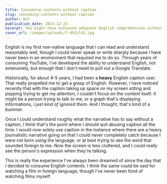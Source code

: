 ```yaml
---
title: Consuming contents without caption
slug: consuming-contents-without-caption
author: An7
publication_date: 2021-12-23
excerpt: You might have achieved adequate English comprehension without knowing.
cover_url: /images/uploads/f-dh2zld1.jpg
---
```


English is my first non-native language that I can read and understand
reasonably well, though I could never speak or write sharply because I have
never been in an environment that required me to do so. Through years of
consuming YouTube, I've developed the ability to understand English, not
extensively, but enough that I don't need to pull out a Google Translate.

Historically, for about 4-5 years, I had been a **heavy** English caption user.
That really propelled me to get a grasp of English. However, I have noticed
recently that with the caption taking up space on my screen sitting and popping
trying to get my attention, I couldn't focus on the content itself. It might be
a person trying to talk to me, or a graph that's displaying informations, _I
just kind of ignored them_. And I thought, that's kind of a bummer.

Once I could understand roughly what the narrative has to say without a caption,
I think that's the point where I should quit abusing caption all the time. I
would now solely use caption in the instance where there are a heavy
journalistic narrative going on that I could never completely catch because I
were not born using the language, or at best trying to see the word that sounded
foreign to me. Now the screen is less cluttered, and I could really see the
person's expression when they're talking.

This is really the experience I've always been dreamed of since the day that I
decided to consume English contents. I think the same could be said for watching
a film in foreign language, though I've never been fond of watching films
myself.
